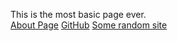 This is the most basic page ever.
<br>
<a href="https://github.com/valdasSF/Randomiser/blob/master/sample/about.md">About Page</a>
[GitHub](http://github.com)
[Some random site](https://github.com/valdasSF/Randomiser/blob/master/sample/about.md)
